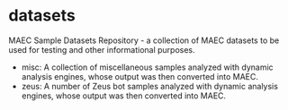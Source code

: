 datasets
========

MAEC Sample Datasets Repository - a collection of MAEC datasets to be used for testing and other informational purposes. 
* misc: A collection of miscellaneous samples analyzed with dynamic analysis engines, whose output was then converted into MAEC.
* zeus: A number of Zeus bot samples analyzed with dynamic analysis engines, whose output was then converted into MAEC.
